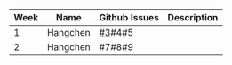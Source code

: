 | **Week** | **Name** | **Github Issues**                         | **Description**                                                                                                                                                                             |
|----------|----------|-------------------------------------------|---------------------------------------------------------------------------------------------------------------------------------------------------------------------------------------------|
| 1        | Hangchen | [#3](https://github.com/sopra-fs23-group-38/sopra-fs23-38-client/issues/3)#4#5 |   |
| 2        | Hangchen |  #7#8#9                                  |   |



